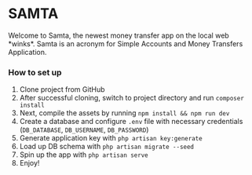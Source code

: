 # SAMTA
Welcome to Samta, the newest money transfer app on the local web \*winks*. Samta is an acronym for Simple Accounts and Money Transfers Application.

### How to set up
1. Clone project from GitHub
2. After successful cloning, switch to project directory and run `composer install`
3. Next, compile the assets by running `npm install && npm run dev`
4. Create a database and configure `.env` file with necessary credentials (`DB_DATABASE`, `DB_USERNAME`, `DB_PASSWORD`)
5. Generate application key with `php artisan key:generate`
6. Load up DB schema with `php artisan migrate --seed`
7. Spin up the app with `php artisan serve`
8. Enjoy!